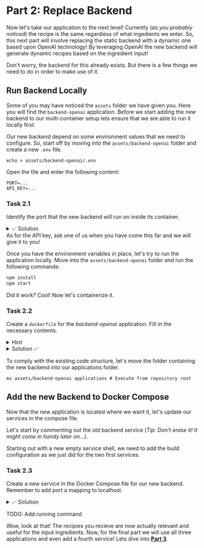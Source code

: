 # Part 2: Replace Backend

Now let's take our application to the next level! Currently (_as you probably noticed_) the recipe is the same regardless of what ingedients we enter. So, this next part will involve replacing the static backend with a dynamic one based upon OpenAI technology! By leveraging OpenAI the new backend will generate dynamic recipes based on the ingredient input!

Don't worry, the backend for this already exists. But there is a few things we need to do in order to make use of it.

## Run Backend Locally

Some of you may have noticed the `assets` folder we have given you. Here you will find the `backend-openai` application. Before we start adding the new backend to our multi-container setup lets ensure that we are able to run it locally first.

Our new backend depend on some environment values that we need to configure. So, start off by moving into the `assets/backend-openai` folder and create a new `.env` file.

```shell
echo > assets/backend-openai/.env
```

Open the file and enter the following content:

```env
PORT=...
API_KEY=...
```

### Task 2.1

Identify the port that the new backend will run on inside its container.

<details>
<summary>✅ Solution</summary>
If you managed to locate the dockerfile you should there be able to see the exposed port.

<details>
<summary>Did you not find it? </summary>
Here it is:

```docker
EXPOSE 8080
```

</details>

</details>
As for the API key, ask one of us when you have come this far and we will give it to you!

Once you have the environment variables in place, let's try to run the application locally. Move into the `assets/backend-openai` folder and run the following commands:

```bash
npm install
npm start
```

Did it work? Cool! Now let's containerize it.

### Task 2.2

Create a `dockerfile` for the _backend-openai_ application. Fill in the necessary contents.

<details>
<summary>Hint</summary>
You can copy the dockerfile for the static backend and reuse it, only a few adjustments is actually necessary.
</details>

<details>
<summary>Solution ✅</summary>
Your file should now look like this:

```docker

FROM node:16-alpine

WORKDIR /app

COPY . .

WORKDIR /app/backend

RUN npm install

EXPOSE 8080

CMD [ "npm", "start" ]

```

</details>

To comply with the existing code structure, let's move the folder containing the new backend into our applications folder.

```shell
mv assets/backend-openai applications # Execute from repository root
```

## Add the new Backend to Docker Compose

Now that the new application is located where we want it, let's update our services in the compose file.

Let's start by commenting out the old backend service (_Tip: Don't erase it! It might come in handy later on..._).

Starting out with a new empty service shell, we need to add the build configuration as we just did for the two first services.

### Task 2.3

Create a new service in the Docker Compose file for our new backend. Remember to add port a mapping to localhost.

<details>
<summary>✅ Solution</summary>
The new service configuration should look something like this:

```yml
backend-openai:
  container_name: codepub-container-workshop-backend-openai
  build:
    dockerfile: backend-openai.dockerfile
    context: applications/backend-openai/
  ports:
    - "8080:8080"
```

</details>

TODO: Add running command

Wow, look at that! The recipies you recieve are now actually relevant and useful for the input ingredients.
Now, for the final part we will use all three applications and even add a fourth service! Lets dive into **[Part 3](../03-proxy-server/README.md)**.
